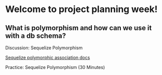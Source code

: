 # Welcome to project planning week!


## What is polymorphism and how can we use it with a db schema?

Discussion: Sequelize Polymorphism

[Sequelize polymorphic association docs](https://sequelize.org/docs/v6/advanced-association-concepts/polymorphic-associations/)

Practice: Sequelize Polymorphism (30 Minutes)
